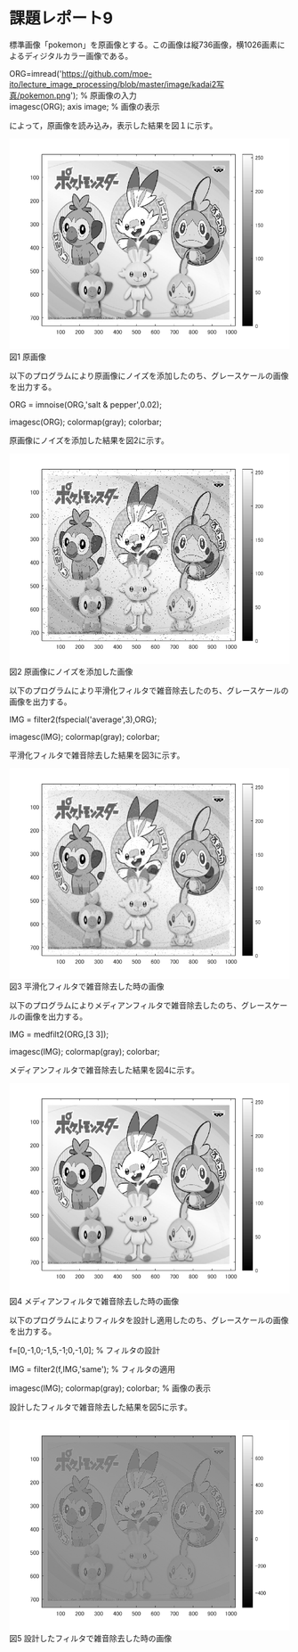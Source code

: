# 課題レポート9

標準画像「pokemon」を原画像とする。この画像は縦736画像，横1026画素によるディジタルカラー画像である。

ORG=imread('https://github.com/moe-ito/lecture_image_processing/blob/master/image/kadai2写真/pokemon.png'); % 原画像の入力  
imagesc(ORG); axis image; % 画像の表示

によって，原画像を読み込み，表示した結果を図１に示す。

![原画像](https://github.com/moe-ito/lecture_image_processing/blob/master/image/kadai9%E5%86%99%E7%9C%9F/0.png)  
図1 原画像

以下のプログラムにより原画像にノイズを添加したのち、グレースケールの画像を出力する。

ORG = imnoise(ORG,'salt & pepper',0.02); 

imagesc(ORG); colormap(gray); colorbar; 

原画像にノイズを添加した結果を図2に示す。

![原画像](https://github.com/moe-ito/lecture_image_processing/blob/master/image/kadai9%E5%86%99%E7%9C%9F/1.png)  
図2 原画像にノイズを添加した画像

以下のプログラムにより平滑化フィルタで雑音除去したのち、グレースケールの画像を出力する。

IMG = filter2(fspecial('average',3),ORG);

imagesc(IMG); colormap(gray); colorbar; 

平滑化フィルタで雑音除去した結果を図3に示す。

![原画像](https://github.com/moe-ito/lecture_image_processing/blob/master/image/kadai9%E5%86%99%E7%9C%9F/2.png)  
図3 平滑化フィルタで雑音除去した時の画像

以下のプログラムによりメディアンフィルタで雑音除去したのち、グレースケールの画像を出力する。

IMG = medfilt2(ORG,[3 3]);

imagesc(IMG); colormap(gray); colorbar; 

メディアンフィルタで雑音除去した結果を図4に示す。

![原画像](https://github.com/moe-ito/lecture_image_processing/blob/master/image/kadai9%E5%86%99%E7%9C%9F/3.png)  
図4 メディアンフィルタで雑音除去した時の画像

以下のプログラムによりフィルタを設計し適用したのち、グレースケールの画像を出力する。

f=[0,-1,0;-1,5,-1;0,-1,0]; % フィルタの設計

IMG = filter2(f,IMG,'same'); % フィルタの適用

imagesc(IMG); colormap(gray); colorbar; % 画像の表示

設計したフィルタで雑音除去した結果を図5に示す。

![原画像](https://github.com/moe-ito/lecture_image_processing/blob/master/image/kadai9%E5%86%99%E7%9C%9F/4.png)  
図5 設計したフィルタで雑音除去した時の画像
